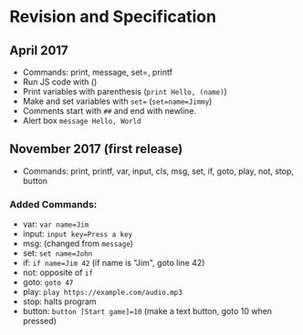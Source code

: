# Revision and Specification
## April 2017
- Commands: print, message, set=, printf
- Run JS code with ()
- Print variables with parenthesis (`print Hello, (name)`)
- Make and set variables with `set=` (`set=name=Jimmy`)
- Comments start with `##` and end with newline.
- Alert box `message Hello, World`

## November 2017 (first release)
- Commands: print, printf, var, input, cls, msg, set, if, goto, play, not, stop, button
### Added Commands:
- var: `var name=Jim`
- input: `input key=Press a key`
- msg: (changed from `message`)
- set: `set name=John`
- if: `if name=Jim 42` (if name is "Jim", goto line 42)
- not: opposite of `if`
- goto: `goto 47`
- play: `play https://example.com/audio.mp3`
- stop: halts program
- button: `button [Start game]=10` (make a text button, goto 10 when pressed)
